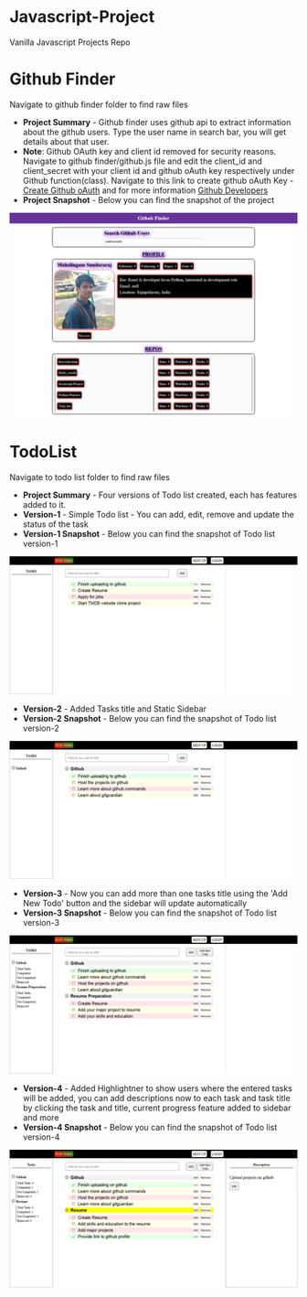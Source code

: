 # Javascript-Project
Vanilla Javascript Projects Repo

# Github Finder
Navigate to github finder folder to find raw files

  - **Project Summary** - Github finder uses github api to extract information about the github users. Type the user name in search bar, you will get details about that user.
  - **Note**: Github OAuth key and client id removed for security reasons. Navigate to github finder/github.js file and edit the client_id and client_secret with your client id and github oAuth key respectively under Github function(class). Navigate to this link to create github oAuth Key - [Create Github oAuth](https://github.com/settings/applications/new) and for more information [Github Developers](https://developer.github.com/v3/)
  - **Project Snapshot** - Below you can find the snapshot of the project
  
![Github finder](https://github.com/mathans1695/Javascript-Project/blob/master/Javascript%20Project%20snapshot/Github%20Finder.png)

# TodoList 
Navigate to todo list folder to find raw files

  - **Project Summary** - Four versions of Todo list created, each has features added to it. 
  - **Version-1** - Simple Todo list - You can add, edit, remove and update the status of the task
  - **Version-1 Snapshot** - Below you can find the snapshot of Todo list version-1
  
![Todo Version-1](https://github.com/mathans1695/Javascript-Project/blob/master/Javascript%20Project%20snapshot/Todo%20list.png)

  - **Version-2** - Added Tasks title and Static Sidebar
  - **Version-2 Snapshot** - Below you can find the snapshot of Todo list version-2
  
![Todo Version-2](https://github.com/mathans1695/Javascript-Project/blob/master/Javascript%20Project%20snapshot/Todo%20list(1).png)
  
  - **Version-3** - Now you can add more than one tasks title using the 'Add New Todo' button and the sidebar will update automatically
  - **Version-3 Snapshot** - Below you can find the snapshot of Todo list version-3
  
![Todo Version-3](https://github.com/mathans1695/Javascript-Project/blob/master/Javascript%20Project%20snapshot/Todo%20list(2).png)
  
  - **Version-4** - Added Highlightner to show users where the entered tasks will be added, you can add descriptions now to each task and task title by clicking the task and title, current progress feature added to sidebar and more
  - **Version-4 Snapshot** - Below you can find the snapshot of Todo list version-4
  
![Todo Version-4](https://github.com/mathans1695/Javascript-Project/blob/master/Javascript%20Project%20snapshot/Todo%20list(3).png)
  
